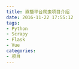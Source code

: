 ```yaml
---
title: 直播平台爬虫项目介绍
date: 2016-11-22 17:55:12
tags:
- Python
- Scrapy
- Flask
- Vue
categories:
- 项目
---
```






